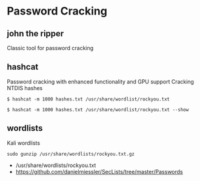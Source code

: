 # Password Cracking
## john the ripper
Classic tool for password cracking
## hashcat
Password cracking with enhanced functionality and GPU support
Cracking NTDIS hashes
```
$ hashcat -m 1000 hashes.txt /usr/share/wordlist/rockyou.txt
```
```
$ hashcat -m 1000 hashes.txt /usr/share/wordlist/rockyou.txt --show
```
## wordlists
Kali wordlists
```
sudo gunzip /usr/share/wordlists/rockyou.txt.gz
```
- /usr/share/wordlists/rockyou.txt
- https://github.com/danielmiessler/SecLists/tree/master/Passwords
